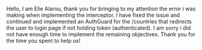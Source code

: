 Hello, I am Elie Alarou, thank you for bringing to my attention the error i was making when implementing the interceptor, I have fixed the issue and continued and implemented an AuthGuard for the /countries that redirects the user to login page if not holding token (authenticated). I am sorry i did not have enough time to implement the remaining objectives. Thank you for the time you spent to help us!
